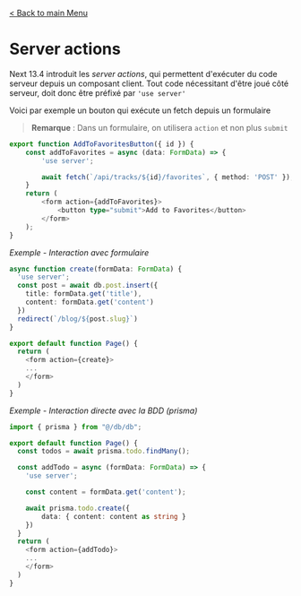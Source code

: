 [< Back to main Menu](https://github.com/gsoulie/react-resources/blob/master/react-presentation.md)    

# Server actions

Next 13.4 introduit les *server actions*, qui permettent d'exécuter du code serveur depuis un composant client. Tout code nécessitant d'être joué côté serveur, doit donc être préfixé par ````'use server'````

Voici  par exemple un bouton qui exécute un fetch depuis un formulaire

> **Remarque** : Dans un formulaire, on utilisera ````action```` et non plus ````submit````

````typescript
export function AddToFavoritesButton({ id }) {
    const addToFavorites = async (data: FormData) => {
        'use server';

        await fetch(`/api/tracks/${id}/favorites`, { method: 'POST' });
    }
    return (
        <form action={addToFavorites}>
            <button type="submit">Add to Favorites</button>
        </form>
    );
}
````

*Exemple - Interaction avec formulaire*
````typescript
async function create(formData: FormData) {
  'use server';
  const post = await db.post.insert({
    title: formData.get('title'),
    content: formData.get('content')
  })
  redirect(`/blog/${post.slug}`)
}

export default function Page() {
  return (
    <form action={create}>
    ...
    </form>
  )
}
````

*Exemple - Interaction directe avec la BDD (prisma)*
````typescript
import { prisma } from "@/db/db";

export default function Page() {
  const todos = await prisma.todo.findMany();

  const addTodo = async (formData: FormData) => {
    'use server';

    const content = formData.get('content');

    await prisma.todo.create({
        data: { content: content as string }
    })
  }
  return (
    <form action={addTodo}>
    ...
    </form>
  )
}
````
